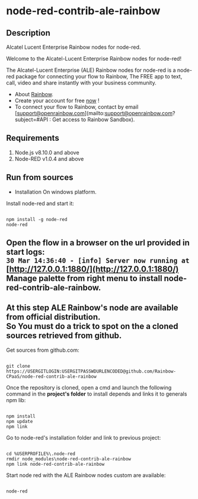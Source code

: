 node-red-contrib-ale-rainbow
==========================
## Description
Alcatel Lucent Enterprise Rainbow nodes for node-red.

Welcome to the Alcatel-Lucent Enterprise Rainbow nodes for node-red!

The Alcatel-Lucent Enterprise (ALE) Rainbow nodes for node-red is a node-red package for connecting your flow to Rainbow, The FREE app to text, call, video and share instantly with your business community.
- About [Rainbow](https://www.openrainbow.com).
- Create your account for free [now](https://web.openrainbow.com/1.21.4/#/subscribe?utm_source=www.npmjs.com/package/node-red-contrib-ale-rainbow&utm_campaign=NodeRed&utm_content=README.md) !
- To connect your flow to Rainbow, contact by email [support@openrainbow.com](mailto:support@openrainbow.com?subject=#API : Get access to Rainbow Sandbox).

## Requirements

1. Node.js  v8.10.0 and above
2. Node-RED v1.0.4 and above

## Run from sources
* Installation On windows platform.

Install node-red and start it:

```

npm install -g node-red
node-red

```

Open the flow in a browser on the url provided in start logs:  
`30 Mar 14:36:40 - [info] Server now running at` [http://127.0.0.1:1880/](http://127.0.0.1:1880/)   
Manage palette from right menu to install node-red-contrib-ale-rainbow.
---
**At this step ALE Rainbow's node are available from official distribution.  
So You must do a trick to spot on the a cloned sources retrieved from github.** 
---
Get sources from github.com:
```

git clone https://USERGITLOGIN:USERGITPASSWDURLENCODED@github.com/Rainbow-CPaaS/node-red-contrib-ale-rainbow

```

Once the repository is cloned, open a cmd and launch the following command in the **project's folder** to install depends and links it to generals npm lib:

```

npm install
npm update
npm link 

```


Go to node-red's installation folder and link to previous project:

```

cd %USERPROFILE%\.node-red
rmdir node_modules\node-red-contrib-ale-rainbow
npm link node-red-contrib-ale-rainbow

```

Start node red with the ALE Rainbow nodes custom are available:

```

node-red

```
